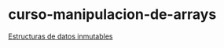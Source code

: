 # curso-manipulacion-de-arrays

[Estructuras de datos inmutables](https://www.youtube.com/watch?v=Wo0qiGPSV-s)